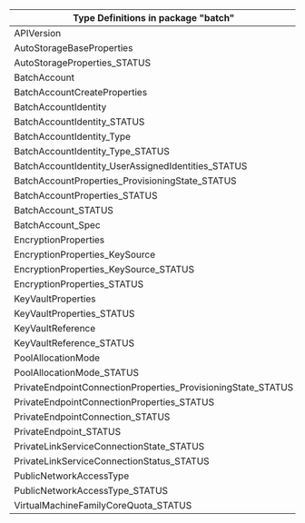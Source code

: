 | Type Definitions in package "batch"                          | v1alpha1api20210101 | v1beta20210101 |
|--------------------------------------------------------------|---------------------|----------------|
| APIVersion                                                   | v1alpha1api20210101 | v1beta20210101 |
| AutoStorageBaseProperties                                    | v1alpha1api20210101 | v1beta20210101 |
| AutoStorageProperties_STATUS                                 | v1alpha1api20210101 | v1beta20210101 |
| BatchAccount                                                 | v1alpha1api20210101 | v1beta20210101 |
| BatchAccountCreateProperties                                 | v1alpha1api20210101 | v1beta20210101 |
| BatchAccountIdentity                                         | v1alpha1api20210101 | v1beta20210101 |
| BatchAccountIdentity_STATUS                                  | v1alpha1api20210101 | v1beta20210101 |
| BatchAccountIdentity_Type                                    | v1alpha1api20210101 | v1beta20210101 |
| BatchAccountIdentity_Type_STATUS                             | v1alpha1api20210101 | v1beta20210101 |
| BatchAccountIdentity_UserAssignedIdentities_STATUS           | v1alpha1api20210101 | v1beta20210101 |
| BatchAccountProperties_ProvisioningState_STATUS              | v1alpha1api20210101 | v1beta20210101 |
| BatchAccountProperties_STATUS                                | v1alpha1api20210101 | v1beta20210101 |
| BatchAccount_STATUS                                          | v1alpha1api20210101 | v1beta20210101 |
| BatchAccount_Spec                                            | v1alpha1api20210101 | v1beta20210101 |
| EncryptionProperties                                         | v1alpha1api20210101 | v1beta20210101 |
| EncryptionProperties_KeySource                               | v1alpha1api20210101 | v1beta20210101 |
| EncryptionProperties_KeySource_STATUS                        | v1alpha1api20210101 | v1beta20210101 |
| EncryptionProperties_STATUS                                  | v1alpha1api20210101 | v1beta20210101 |
| KeyVaultProperties                                           | v1alpha1api20210101 | v1beta20210101 |
| KeyVaultProperties_STATUS                                    | v1alpha1api20210101 | v1beta20210101 |
| KeyVaultReference                                            | v1alpha1api20210101 | v1beta20210101 |
| KeyVaultReference_STATUS                                     | v1alpha1api20210101 | v1beta20210101 |
| PoolAllocationMode                                           | v1alpha1api20210101 | v1beta20210101 |
| PoolAllocationMode_STATUS                                    | v1alpha1api20210101 | v1beta20210101 |
| PrivateEndpointConnectionProperties_ProvisioningState_STATUS | v1alpha1api20210101 | v1beta20210101 |
| PrivateEndpointConnectionProperties_STATUS                   | v1alpha1api20210101 | v1beta20210101 |
| PrivateEndpointConnection_STATUS                             | v1alpha1api20210101 | v1beta20210101 |
| PrivateEndpoint_STATUS                                       | v1alpha1api20210101 | v1beta20210101 |
| PrivateLinkServiceConnectionState_STATUS                     | v1alpha1api20210101 | v1beta20210101 |
| PrivateLinkServiceConnectionStatus_STATUS                    | v1alpha1api20210101 | v1beta20210101 |
| PublicNetworkAccessType                                      | v1alpha1api20210101 | v1beta20210101 |
| PublicNetworkAccessType_STATUS                               | v1alpha1api20210101 | v1beta20210101 |
| VirtualMachineFamilyCoreQuota_STATUS                         | v1alpha1api20210101 | v1beta20210101 |

